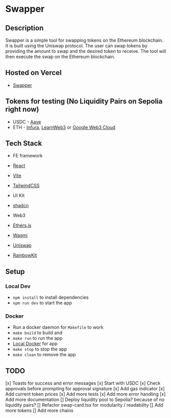 # Swapper

## Description

Swapper is a simple tool for swapping tokens on the Ethereum blockchain. It is built using the Uniswap protocol. The user can swap tokens by providing the amount to swap and the desired token to receive. The tool will then execute the swap on the Ethereum blockchain.

## Hosted on Vercel

- [Swapper](https://spectralswap.vercel.app/)

## Tokens for testing (No Liquidity Pairs on Sepolia right now)

- USDC - [Aave](https://staging.aave.com/faucet/)
- ETH - [Infura](https://www.infura.io/faucet/sepolia), [LearnWeb3](https://learnweb3.io/faucets/sepolia/) or [Google Web3 Cloud](https://cloud.google.com/application/web3/faucet/ethereum/sepolia)

## Tech Stack

- FE framework
- [React](https://reactjs.org/)
- [Vite](https://vitejs.dev/)
- [TailwindCSS](https://tailwindcss.com/)

- UI Kit
- [shadcn](https://ui.shadcn.com/)

- Web3
- [Ethers.js](https://docs.ethers.io/v5/)
- [Wagmi](https://wagmi.sh/)
- [Uniswap](https://uniswap.org/docs/v2/)
- [RainbowKit](https://www.rainbowkit.com/)

## Setup

### Local Dev

- `npm install` to install dependencies
- `npm run dev` to start the app

### Docker

- Run a docker daemon for `Makefile` to work
- `make build` to build and
- `make run` to run the app
- [Local Docker](http://localhost:8080) for app
- `make stop` to stop the app
- `make clean` to remove the app

## TODO

[x] Toasts for success and error messages
[x] Start with USDC
[x] Check approvals before prompting for approval signature
[x] Add gas indicator
[x] Add current token prices
[x] Add more tests
[x] Add more error handling
[x] Add more documentation
[] Deploy liquidity pool to Sepolia? because of no liquidity pairs?
[] Refactor swap-card.tsx for modularity / readability
[] Add more tokens
[] Add more chains
